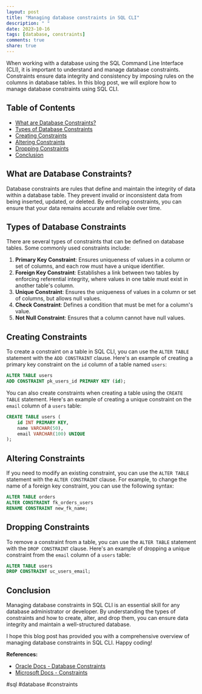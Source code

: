 ```yaml
---
layout: post
title: "Managing database constraints in SQL CLI"
description: " "
date: 2023-10-16
tags: [database, constraints]
comments: true
share: true
---
```


When working with a database using the SQL Command Line Interface (CLI), it is important to understand and manage database constraints. Constraints ensure data integrity and consistency by imposing rules on the columns in database tables. In this blog post, we will explore how to manage database constraints using SQL CLI.

## Table of Contents
- [What are Database Constraints?](#what-are-database-constraints)
- [Types of Database Constraints](#types-of-database-constraints)
- [Creating Constraints](#creating-constraints)
- [Altering Constraints](#altering-constraints)
- [Dropping Constraints](#dropping-constraints)
- [Conclusion](#conclusion)

## What are Database Constraints?
Database constraints are rules that define and maintain the integrity of data within a database table. They prevent invalid or inconsistent data from being inserted, updated, or deleted. By enforcing constraints, you can ensure that your data remains accurate and reliable over time.

## Types of Database Constraints
There are several types of constraints that can be defined on database tables. Some commonly used constraints include:

1. **Primary Key Constraint**: Ensures uniqueness of values in a column or set of columns, and each row must have a unique identifier.
2. **Foreign Key Constraint**: Establishes a link between two tables by enforcing referential integrity, where values in one table must exist in another table's column.
3. **Unique Constraint**: Ensures the uniqueness of values in a column or set of columns, but allows null values.
4. **Check Constraint**: Defines a condition that must be met for a column's value.
5. **Not Null Constraint**: Ensures that a column cannot have null values.

## Creating Constraints
To create a constraint on a table in SQL CLI, you can use the `ALTER TABLE` statement with the `ADD CONSTRAINT` clause. Here's an example of creating a primary key constraint on the `id` column of a table named `users`:

```sql
ALTER TABLE users
ADD CONSTRAINT pk_users_id PRIMARY KEY (id);
```

You can also create constraints when creating a table using the `CREATE TABLE` statement. Here's an example of creating a unique constraint on the `email` column of a `users` table:

```sql
CREATE TABLE users (
    id INT PRIMARY KEY,
    name VARCHAR(50),
    email VARCHAR(100) UNIQUE
);
```

## Altering Constraints
If you need to modify an existing constraint, you can use the `ALTER TABLE` statement with the `ALTER CONSTRAINT` clause. For example, to change the name of a foreign key constraint, you can use the following syntax:

```sql
ALTER TABLE orders
ALTER CONSTRAINT fk_orders_users
RENAME CONSTRAINT new_fk_name;
```

## Dropping Constraints
To remove a constraint from a table, you can use the `ALTER TABLE` statement with the `DROP CONSTRAINT` clause. Here's an example of dropping a unique constraint from the `email` column of a `users` table:

```sql
ALTER TABLE users
DROP CONSTRAINT uc_users_email;
```

## Conclusion
Managing database constraints in SQL CLI is an essential skill for any database administrator or developer. By understanding the types of constraints and how to create, alter, and drop them, you can ensure data integrity and maintain a well-structured database.

I hope this blog post has provided you with a comprehensive overview of managing database constraints in SQL CLI. Happy coding!

**References:**
- [Oracle Docs - Database Constraints](https://docs.oracle.com/cd/B28359_01/server.111/b28310/general008.htm)
- [Microsoft Docs - Constraints](https://docs.microsoft.com/en-us/sql/relational-databases/tables/primary-and-foreign-key-constraints) 

#sql #database #constraints